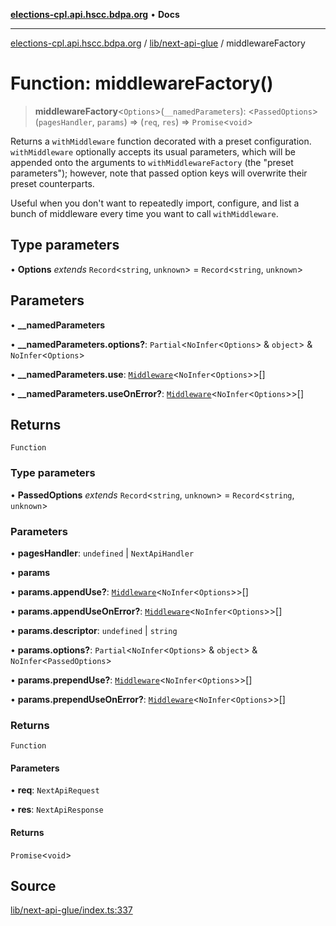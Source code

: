 [**elections-cpl.api.hscc.bdpa.org**](../../../README.md) • **Docs**

***

[elections-cpl.api.hscc.bdpa.org](../../../README.md) / [lib/next-api-glue](../README.md) / middlewareFactory

# Function: middlewareFactory()

> **middlewareFactory**\<`Options`\>(`__namedParameters`): \<`PassedOptions`\>(`pagesHandler`, `params`) => (`req`, `res`) => `Promise`\<`void`\>

Returns a `withMiddleware` function decorated with a preset configuration.
`withMiddleware` optionally accepts its usual parameters, which will be
appended onto the arguments to `withMiddlewareFactory` (the "preset
parameters"); however, note that passed option keys will overwrite their
preset counterparts.

Useful when you don't want to repeatedly import, configure, and list a bunch
of middleware every time you want to call `withMiddleware`.

## Type parameters

• **Options** *extends* `Record`\<`string`, `unknown`\> = `Record`\<`string`, `unknown`\>

## Parameters

• **\_\_namedParameters**

• **\_\_namedParameters.options?**: `Partial`\<`NoInfer`\<`Options`\> & `object`\> & `NoInfer`\<`Options`\>

• **\_\_namedParameters.use**: [`Middleware`](../type-aliases/Middleware.md)\<`NoInfer`\<`Options`\>\>[]

• **\_\_namedParameters.useOnError?**: [`Middleware`](../type-aliases/Middleware.md)\<`NoInfer`\<`Options`\>\>[]

## Returns

`Function`

### Type parameters

• **PassedOptions** *extends* `Record`\<`string`, `unknown`\> = `Record`\<`string`, `unknown`\>

### Parameters

• **pagesHandler**: `undefined` \| `NextApiHandler`

• **params**

• **params.appendUse?**: [`Middleware`](../type-aliases/Middleware.md)\<`NoInfer`\<`Options`\>\>[]

• **params.appendUseOnError?**: [`Middleware`](../type-aliases/Middleware.md)\<`NoInfer`\<`Options`\>\>[]

• **params.descriptor**: `undefined` \| `string`

• **params.options?**: `Partial`\<`NoInfer`\<`Options`\> & `object`\> & `NoInfer`\<`PassedOptions`\>

• **params.prependUse?**: [`Middleware`](../type-aliases/Middleware.md)\<`NoInfer`\<`Options`\>\>[]

• **params.prependUseOnError?**: [`Middleware`](../type-aliases/Middleware.md)\<`NoInfer`\<`Options`\>\>[]

### Returns

`Function`

#### Parameters

• **req**: `NextApiRequest`

• **res**: `NextApiResponse`

#### Returns

`Promise`\<`void`\>

## Source

[lib/next-api-glue/index.ts:337](https://github.com/nhscc/elections_cpl.api.hscc.bdpa.org/blob/46ed5b306a3fd199be2bd28706c3da03542c6da3/lib/next-api-glue/index.ts#L337)
